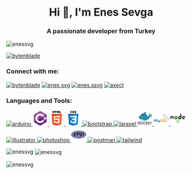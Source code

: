 <h1 align="center">Hi 👋, I'm Enes Sevga</h1>
<h3 align="center">A passionate developer from Turkey</h3>

<p align="left"> <img src="https://komarev.com/ghpvc/?username=enessvg&label=Profile%20views&color=0e75b6&style=flat"
        alt="enessvg" /> </p>

<p align="left"> <a href="https://twitter.com/bytenblade" target="blank"><img
            src="https://img.shields.io/twitter/follow/bytenblade?logo=twitter&style=for-the-badge"
            alt="bytenblade" /></a> </p>


<h3 align="left">Connect with me:</h3>
<p align="left">
    <a href="https://twitter.com/bytenblade" target="blank"><img align="center"
            src="https://raw.githubusercontent.com/rahuldkjain/github-profile-readme-generator/master/src/images/icons/Social/twitter.svg"
            alt="bytenblade" height="30" width="40" /></a>
    <a href="https://linkedin.com/in/enes-svg" target="blank"><img align="center"
            src="https://raw.githubusercontent.com/rahuldkjain/github-profile-readme-generator/master/src/images/icons/Social/linked-in-alt.svg"
            alt="enes svg" height="30" width="40" /></a>
    <a href="https://instagram.com/enes.ssvg" target="blank"><img align="center"
            src="https://raw.githubusercontent.com/rahuldkjain/github-profile-readme-generator/master/src/images/icons/Social/instagram.svg"
            alt="enes.ssvg" height="30" width="40" /></a>
    <a href="https://www.youtube.com/channel/UCx3zxz2RiV5DSrckAlKLGCQ" target="blank"><img align="center"
            src="https://raw.githubusercontent.com/rahuldkjain/github-profile-readme-generator/master/src/images/icons/Social/youtube.svg"
            alt="axect" height="30" width="40" /></a>
</p>

<h3 align="left">Languages and Tools:</h3>
<p align="left"> <a href="https://www.arduino.cc/" target="_blank" rel="noreferrer"> <img
            src="https://cdn.worldvectorlogo.com/logos/arduino-1.svg" alt="arduino" width="40" height="40" /> </a> <a href="https://www.w3schools.com/cs/" target="_blank" rel="noreferrer"> <img
            src="https://raw.githubusercontent.com/devicons/devicon/master/icons/csharp/csharp-original.svg"
            alt="csharp" width="40" height="40" /> </a> <a href="https://www.w3.org/html/" target="_blank"
            rel="noreferrer"> <img
                src="https://raw.githubusercontent.com/devicons/devicon/master/icons/html5/html5-original-wordmark.svg"
                alt="html5" width="40" height="40" /> </a> <a href="https://www.w3schools.com/css/" target="_blank"
        rel="noreferrer"> <img
            src="https://raw.githubusercontent.com/devicons/devicon/master/icons/css3/css3-original-wordmark.svg"
            alt="css3" width="40" height="40" /> </a> <a
            href="https://getbootstrap.com" target="_blank" rel="noreferrer"> <img
                src="https://getbootstrap.com/docs/5.3/assets/brand/bootstrap-logo-shadow.png" alt="bootstrap" width="40"
                height="40" /> </a> <a href="https://laravel.com/" target="_blank" rel="noreferrer">
                <img src="https://laravel.com/img/logomark.min.svg" alt="laravel" width="40" height="40" /> </a> <a href="https://www.docker.com/" target="_blank"
        rel="noreferrer"> <img
            src="https://raw.githubusercontent.com/devicons/devicon/master/icons/docker/docker-original-wordmark.svg"
            alt="docker" width="40" height="40" /> </a>  <a
        href="https://www.mysql.com/" target="_blank" rel="noreferrer"> <img
            src="https://raw.githubusercontent.com/devicons/devicon/master/icons/mysql/mysql-original-wordmark.svg"
            alt="mysql" width="40" height="40" /> </a> <a href="https://nodejs.org" target="_blank" rel="noreferrer">
        <img src="https://raw.githubusercontent.com/devicons/devicon/master/icons/nodejs/nodejs-original-wordmark.svg"
            alt="nodejs" width="40" height="40" /> </a> <a href="https://www.adobe.com/in/products/illustrator.html"
        target="_blank" rel="noreferrer"> <img
            src="https://www.vectorlogo.zone/logos/adobe_illustrator/adobe_illustrator-icon.svg" alt="illustrator"
            width="40" height="40" /> </a> <a href="https://www.photoshop.com/en" target="_blank" rel="noreferrer"> <img
            src="https://www.adobe.com/cc-shared/assets/img/product-icons/svg/photoshop-64.svg" alt="photoshop"
            width="40" height="40" /> </a> <a href="https://www.php.net" target="_blank" rel="noreferrer"> <img
            src="https://raw.githubusercontent.com/devicons/devicon/master/icons/php/php-original.svg" alt="php"
            width="40" height="40" /> </a> <a href="https://postman.com" target="_blank" rel="noreferrer"> <img
            src="https://www.vectorlogo.zone/logos/getpostman/getpostman-icon.svg" alt="postman" width="40"
            height="40" /> </a> <a href="https://tailwindcss.com/" target="_blank" rel="noreferrer"> <img
            src="https://www.vectorlogo.zone/logos/tailwindcss/tailwindcss-icon.svg" alt="tailwind" width="40"
            height="40" /> </a> </p>

<p><img align="left"
        src="https://github-readme-stats.vercel.app/api/top-langs?username=enessvg&show_icons=true&locale=en&layout=compact"
        alt="enessvg" /></p>

<p>&nbsp;<img align="center" src="https://github-readme-stats.vercel.app/api?username=enessvg&show_icons=true&locale=en"
        alt="enessvg" /></p>

<p><img align="center" src="https://github-readme-streak-stats.herokuapp.com/?user=enessvg&" alt="enessvg" /></p>

